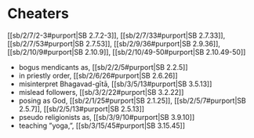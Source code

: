 # Cheaters

[[sb/2/7/2-3#purport|SB 2.7.2-3]], [[sb/2/7/33#purport|SB 2.7.33]], [[sb/2/7/53#purport|SB 2.7.53]], [[sb/2/9/36#purport|SB 2.9.36]], [[sb/2/10/9#purport|SB 2.10.9]], [[sb/2/10/49-50#purport|SB 2.10.49-50]]

* bogus mendicants as, [[sb/2/2/5#purport|SB 2.2.5]]
* in priestly order, [[sb/2/6/26#purport|SB 2.6.26]]
* misinterpret Bhagavad-gītā, [[sb/3/5/13#purport|SB 3.5.13]]
* mislead followers, [[sb/3/2/22#purport|SB 3.2.22]]
* posing as God, [[sb/2/1/25#purport|SB 2.1.25]], [[sb/2/5/7#purport|SB 2.5.7]], [[sb/2/5/13#purport|SB 2.5.13]]
* pseudo religionists as, [[sb/3/9/10#purport|SB 3.9.10]]
* teaching ”yoga,”, [[sb/3/15/45#purport|SB 3.15.45]]

